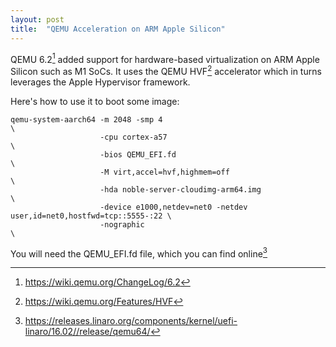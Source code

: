 ```yaml
---
layout: post
title:  "QEMU Acceleration on ARM Apple Silicon"
---
```


QEMU 6.2[^1] added support for hardware-based virtualization on ARM Apple Silicon such as M1 SoCs.
It uses the QEMU HVF[^2] accelerator which in turns leverages the Apple Hypervisor framework.

Here's how to use it to boot some image:

```
qemu-system-aarch64 -m 2048 -smp 4                                                       \
                    -cpu cortex-a57                                                      \
                    -bios QEMU_EFI.fd                                                    \
                    -M virt,accel=hvf,highmem=off                                        \
                    -hda noble-server-cloudimg-arm64.img                                 \
                    -device e1000,netdev=net0 -netdev user,id=net0,hostfwd=tcp::5555-:22 \
                    -nographic                                                           \
```

You will need the QEMU_EFI.fd file, which you can find online[^3]

[^1]: <https://wiki.qemu.org/ChangeLog/6.2>
[^2]: <https://wiki.qemu.org/Features/HVF>
[^3]: <https://releases.linaro.org/components/kernel/uefi-linaro/16.02//release/qemu64/>
